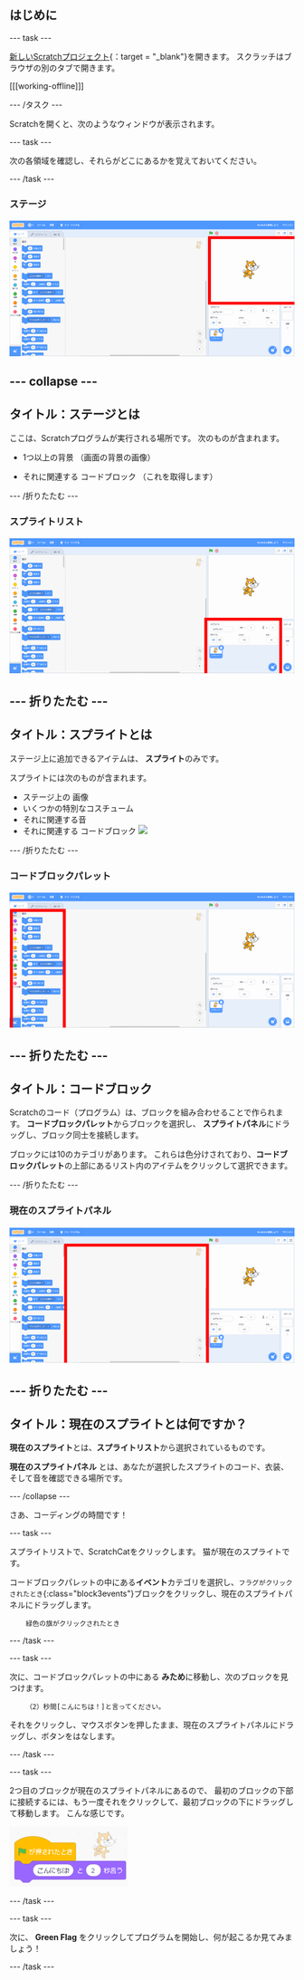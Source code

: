 ## はじめに

\--- task \---

[新しいScratchプロジェクト](https://rpf.io/scratch-new){：target = "_blank"}を開きます。 スクラッチはブラウザの別のタブで開きます。

[[[working-offline]]]

\--- /タスク \---

Scratchを開くと、次のようなウィンドウが表示されます。

\--- task \---

次の各領域を確認し、それらがどこにあるかを覚えておいてください。

\--- /task \---

### ステージ

![ステージが強調表示されたスクラッチウィンドウ](images/hlStage.png)

## \--- collapse \---

## タイトル：ステージとは

ここは、Scratchプログラムが実行される場所です。 次のものが含まれます。

* 1つ以上の背景 （画面の背景の画像）

* それに関連する コードブロック （これを取得します）

\--- /折りたたむ \---

### スプライトリスト

![スプライトリストが強調表示されたスクラッチウィンドウ](images/hlSpriteList.png)

## \--- 折りたたむ \---

## タイトル：スプライトとは

ステージ上に追加できるアイテムは、 **スプライト**のみです。

スプライトには次のものが含まれます。

* ステージ上の 画像
* いくつかの特別なコスチューム
* それに関連する音
* それに関連する コードブロック ![](images/setup2.png)

\--- /折りたたむ \---

### コードブロックパレット

![ブロックパレットが強調表示されたスクラッチウィンドウ](images/hlBlocksPalette.png)

## \--- 折りたたむ \---

## タイトル：コードブロック

Scratchのコード（プログラム）は、ブロックを組み合わせることで作られます。 **コードブロックパレット**からブロックを選択し、 **スプライトパネル**にドラッグし、ブロック同士を接続します。

ブロックには10のカテゴリがあります。 これらは色分けされており、**コードブロックパレット**の上部にあるリスト内のアイテムをクリックして選択できます。

\--- /折りたたむ \---

### 現在のスプライトパネル

![現在のスプライトパネルが強調表示されたスクラッチウィンドウ](images/hlCurrentSpritePanel.png)

## \--- 折りたたむ \---

## タイトル：現在のスプライトとは何ですか？

**現在のスプライト**とは、**スプライトリスト**から選択されているものです。

**現在のスプライトパネル** とは、あなたが選択したスプライトのコード、衣装、そして音を確認できる場所です。

\--- /collapse \---

さあ、コーディングの時間です！

\--- task \---

スプライトリストで、ScratchCatをクリックします。 猫が現在のスプライトです。

コードブロックパレットの中にある**イベント**カテゴリを選択し、`フラグがクリックされたとき`{:class="block3events"}ブロックをクリックし、現在のスプライトパネルにドラッグします。

```blocks3
    緑色の旗がクリックされたとき
```

\--- /task \---

\--- task \---

次に、コードブロックパレットの中にある **みため**に移動し、次のブロックを見つけます。

```blocks3
    （2）秒間[こんにちは！]と言ってください。
```

それをクリックし、マウスボタンを押したまま、現在のスプライトパネルにドラッグし、ボタンをはなします。

\--- /task \---

\--- task \---

2つ目のブロックが現在のスプライトパネルにあるので、 最初のブロックの下部に接続するには、もう一度それをクリックして、最初ブロックの下にドラッグして移動します。 こんな感じです。

![](images/setup3.png)

\--- /task \---

\--- task \---

次に、 **Green Flag** をクリックしてプログラムを開始し、何が起こるか見てみましょう！

\--- /task \---